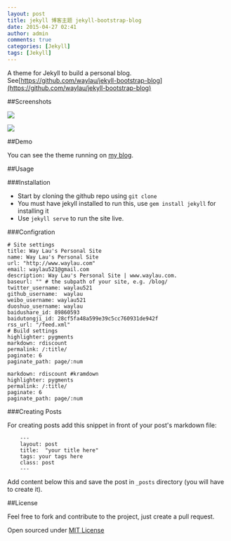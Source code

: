 ```yaml
---
layout: post
title: jekyll 博客主题 jekyll-bootstrap-blog
date: 2015-04-27 02:41
author: admin
comments: true
categories: [Jekyll]
tags: [Jekyll]
---
```



A theme for Jekyll to build a personal blog. See[https://github.com/waylau/jekyll-bootstrap-blog](https://github.com/waylau/jekyll-bootstrap-blog)

##Screenshots

![](http://99btgc01.info/uploads/2015/04/001%285%29.jpg)

![](http://99btgc01.info/uploads/2015/04/002%287%29.jpg)

##Demo

You can see the theme running on [my blog](http://www.waylau.com/).

<!-- more -->

##Usage

###Installation

- Start by cloning the github repo using `git clone`
- You must have jekyll installed to run this, use `gem install jekyll` for installing it
- Use `jekyll serve` to run the site live.

###Configration

	# Site settings
	title: Way Lau's Personal Site
	name: Way Lau's Personal Site
	url: "http://www.waylau.com"
	email: waylau521@gmail.com
	description: Way Lau's Personal Site | www.waylau.com.
	baseurl: "" # the subpath of your site, e.g. /blog/
	twitter_username: waylau521
	github_username:  waylau
	weibo_username: waylau521
	duoshuo_username: waylau
	baidushare_id: 89860593
	baidutongji_id: 28cf5fa48a599e39c5cc760931de942f
	rss_url: "/feed.xml"
	# Build settings
	highlighter: pygments
	markdown: rdiscount
	permalink: /:title/
	paginate: 6
	paginate_path: page/:num

	markdown: rdiscount #kramdown
	highlighter: pygments
	permalink: /:title/
	paginate: 6
	paginate_path: page/:num

###Creating Posts

For creating posts add this snippet in front of your post's markdown file:

```
	---
	layout: post
	title:  "your title here"
	tags: your tags here
	class: post
	---

```

Add content below this and save the post in `_posts` directory (you will have to create it).

##License

Feel free to fork and contribute to the project, just create a pull request.

Open sourced under [MIT License](LICENSE.md)

